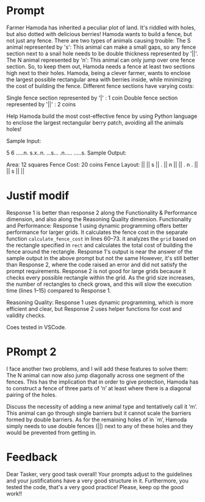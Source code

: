 # Prompt

Farmer Hamoda has inherited a peculiar plot of land. It's riddled with holes, but also dotted with delicious berries! Hamoda wants to build a fence, but not just any fence.
There are two types of animals causing trouble:
The S animal  represented by 's':  This animal can make a small gaps, so any fence section next to a snail hole needs to be double thickness represented by '||'.
The N animal  represented by 'n':   This animal can only jump over one fence section. So, to keep them out, Hamoda needs a fence at least two sections high next to their holes.
Hamoda, being a clever farmer, wants to enclose the largest possible rectangular area with berries inside, while minimizing the cost of building the fence. Different fence sections have varying costs:

Single fence section represented by '|' : 1 coin
Double fence section represented by '||' : 2 coins

Help Hamoda build the most cost-effective  fence by using Python language to enclose the largest rectangular berry patch, avoiding all the animals holes!

Sample Input:

5 6
.....n.
s.x..n.
...s...
.n.....
.....s.
Sample Output:

Area: 12 squares
Fence Cost: 20 coins
Fence Layout:
  ||      || 
 s ||  .  || n
  ||      || 
. n        .
  ||      || 
 s ||      || 


# Justif modif

Response 1 is better than response 2 along the Functionality & Performance dimension, and also along the Reasoning Quality dimension.
Functionality and Performance:
Response 1 using dynamic programming offers better performance for larger grids. It calculates the fence cost in the separate function `calculate_fence_cost` in lines 60–73. it analyzes the `grid` based on the rectangle specified in `rect` and calculates the total cost of building the fence around the rectangle. 
Response 1's output is near the answer of the sample output in the above prompt but not the same However, it's still better than Response 2, where the code raised an error and did not satisfy the prompt requirements. Response 2 is not good for large grids because it checks every possible rectangle within the grid. As the grid size increases, the number of rectangles to check grows, and this will slow the execution time (lines 1–15) compared to Response 1. 

Reasoning Quality: 
Response 1 uses dynamic programming, which is more efficient and clear, but Response 2 uses helper functions for cost and validity checks.

Coes tested in VSCode.

# PRompt 2

I face another two problems, and I will add these features to solve them:
The N animal can now also jump diagonally across one segment of the fences. This has the implication that in order to give protection, Hamoda has to construct a fence of three parts of ‘n’ at least where there is a diagonal pairing of the holes.

Discuss the necessity of adding a new animal type and tentatively call it ‘m’. This animal can go through single barriers but it cannot scale the barriers formed by double barriers. As for the remaining holes of in `m’, Hamoda simply needs to use double fences (||) next to any of these holes and they would be prevented from getting in.

# Feedback

Dear Tasker, very good task overall! Your prompts adjust to the guidelines and your justifications have a very good structure in it. Furthermore, you tested the code, that's a very good practice! Please, keep op the good work!!